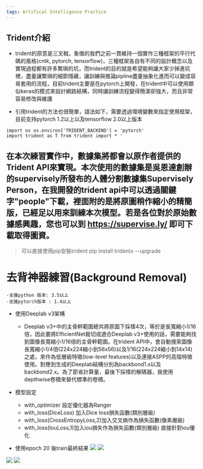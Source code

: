 ```yaml
---
tags: Artifical Intelligence Practice
---
```


## Trident介紹
* trident的原意是三叉戟，象徵的我們之前一貫維持一個實作三種框架的平行代碼的風格(cntk, pytorch, tensorflow)，三種框架各自有不同的設計概念以及實現過程都有許多繁瑣的坑，而trident的目的就是希望能夠讓大家少掉進坑裡，盡量讓繁瑣的細節隱藏，讓訓練與推論pipline盡量抽象化進而可以變成容易套用的流程，目前trident主要是在pytorch上開發，在trident中可以使用類似keras的模式來設計網路結構，同時讓訓練流程變得簡潔卻強大，而且非常容易修改與維護

* 引用trident的方法也很簡單，語法如下，需要透過環境變數來指定使用框架，目前支持pytorch 1.2以上以及tensorflow 2.0以上版本
```
import os os.environ['TRIDENT_BACKEND'] = 'pytorch' 
import trident as T from trident import * '
```


## 在本次練習實作中，數據集將都會以原作者提供的Trident API來實現。本次使用的數據集是吳恩達創辦的supervisely所發布的人體分割數據集Supervisely Person，在我開發的trident api中可以透過關鍵字"people"下載，裡面附的是將原圖稍作縮小的精簡版，已經足以用來訓練本次模型。若是各位對於原始數據感興趣，您也可以到 https://supervise.ly/ 即可下載取得圖資。

> 可以直接使用pip安裝trident pip install tridentx --upgrade

# 去背神器練習(Background Removal)
    -支援python 版本: 3.5以上
    -支援pytorch版本 : 1.4以上

* 使用Deeplab v3架構
    * Deeplab v3+中的主骨幹範圍總共將原圖下採樣4次，等於是長寬縮小1/16倍，因此要將EfficientNet裁切成適合Deeplab v3+使用的話，需要能夠找到圖像長寬縮小1/16倍的主骨幹範圍。在trident API中，會自動搜索圖像長寬縮小1/4倍(224x224縮小到56x56)以及1/16(224x224縮小到14x14)之處，來作為低層級特徵(low-level features)以及連接ASPP的高階特徵使用。對應到生成的Deeplab結構分別為backbond1.x以及backbond2.x。為了節省計算量，最後下採樣的解碼器，我使用depthwise卷積來替代標準的卷積。


* 模型設定
    * with_optimizer 設定優化器為Ranger
    * with_loss(DiceLoss) 加入Dice loss損失函數(類別層級)
    * with_loss(CrossEntropyLoss,2)加入交叉熵作為損失函數(像素層級)
    * with_loss(IouLoss,1)加入iou損失作為損失函數(類別層級) 直接針對iou優化


* 使用epoch 20 後train最終結果
![](https://i.imgur.com/visjN6z.png)
![](https://i.imgur.com/AGk16fG.png)

![](https://i.imgur.com/IDEaCwD.png)
![](https://i.imgur.com/lNNCx2V.png)


